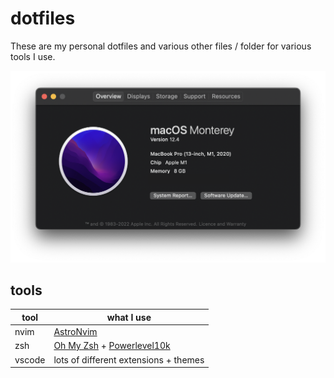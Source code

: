 
# dotfiles

These are my personal dotfiles and various other files / folder for various tools I use.

![My MBP](images/mbp.png)

## tools

| tool | what I use |
| ----------- | ----------- |
| nvim | [AstroNvim](https://github.com/AstroNvim/AstroNvim) |
| zsh | [Oh My Zsh](https://ohmyz.sh/) + [Powerlevel10k](https://github.com/romkatv/powerlevel10k) |
| vscode | lots of different extensions + themes |
